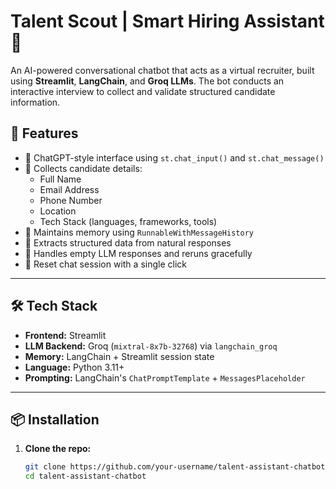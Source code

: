 # Talent Scout | Smart Hiring Assistant 🤖 
 

An AI-powered conversational chatbot that acts as a virtual recruiter, built using **Streamlit**, **LangChain**, and **Groq LLMs**. The bot conducts an interactive interview to collect and validate structured candidate information.






## 🚀 Features

- 💬 ChatGPT-style interface using `st.chat_input()` and `st.chat_message()`
- 📄 Collects candidate details:
  - Full Name
  - Email Address
  - Phone Number
  - Location
  - Tech Stack (languages, frameworks, tools)
- 🔁 Maintains memory using `RunnableWithMessageHistory`
- 🧠 Extracts structured data from natural responses
- 🧹 Handles empty LLM responses and reruns gracefully
- 🔄 Reset chat session with a single click

---

## 🛠️ Tech Stack

- **Frontend:** Streamlit  
- **LLM Backend:** Groq (`mixtral-8x7b-32768`) via `langchain_groq`  
- **Memory:** LangChain + Streamlit session state  
- **Language:** Python 3.11+  
- **Prompting:** LangChain's `ChatPromptTemplate` + `MessagesPlaceholder`

---

## 📦 Installation

1. **Clone the repo:**
   ```bash
   git clone https://github.com/your-username/talent-assistant-chatbot.git
   cd talent-assistant-chatbot

